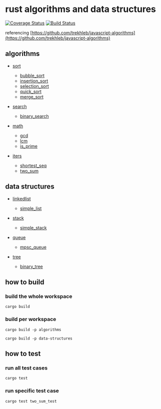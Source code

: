 # rust algorithms and data structures

[![Coverage Status](https://coveralls.io/repos/github/xcaptain/rust-algorithms/badge.svg?branch=master)](https://coveralls.io/github/xcaptain/rust-algorithms?branch=master)
[![Build Status](https://travis-ci.com/xcaptain/rust-algorithms.svg?branch=master)](https://travis-ci.com/xcaptain/rust-algorithms)

referencing [https://github.com/trekhleb/javascript-algorithms](https://github.com/trekhleb/javascript-algorithms)

## algorithms

- [sort](algorithms/src/sort/mod.rs)

  - [bubble_sort](algorithms/src/sort/bubble_sort.rs)
  - [insertion_sort](algorithms/src/sort/insertion_sort.rs)
  - [selection_sort](algorithms/src/sort/selection_sort.rs)
  - [quick_sort](algorithms/src/sort/quick_sort.rs)
  - [merge_sort](algorithms/src/sort/merge_sort.rs)

- [search](algorithms/src/search/mod.rs)

  - [binary_search](algorithms/src/search/binary_search.rs)

- [math](algorithms/src/math/mod.rs)

  - [gcd](algorithms/src/math/gcd.rs)
  - [lcm](algorithms/src/math/lcm.rs)
  - [is_prime](algorithms/src/math/is_prime.rs)

- [iters](algorithms/src/iters/mod.rs)
  - [shortest_seq](algorithms/src/iters/shortest_seq.rs)
  - [two_sum](algorithms/src/iters/two_sum.rs)

## data structures

- [linkedlist](data-structures/src/linkedlist/mod.rs)

  - [simple_list](data-structures/src/linkedlist/SimpleList.rs)

- [stack](data-structures/src/stack/mod.rs)
  - [simple_stack](data-structures/src/stack/simple_stack.rs)

- [queue](data-structures/src/queue/mod.rs)
  - [mpsc_queue](data-structures/src/queue/mpsc_queue.rs)

- [tree](data-structures/src/tree/mod.rs)
  - [binary_tree](data-structures/src/tree/binary_tree.rs)

## how to build

### build the whole workspace

`cargo build`

### build per workspace

`cargo build -p algorithms`

`cargo build -p data-structures`

## how to test

### run all test cases

`cargo test`

### run specific test case

`cargo test two_sum_test`
